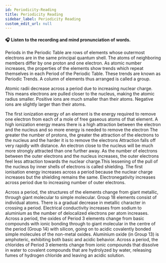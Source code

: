 ```yaml
---
id: Periodicity-Reading
title: Periodicity Reading
sidebar_label: Periodicity Reading
custom_edit_url: null
---
```


#### 🎧️ Listen to the recording and mind pronunciation of words.

Periods in the Periodic Table are rows of elements whose outermost electrons are in the same principal quantum shell. The atoms of neighboring members differ by one proton and one electron. As atomic number increases, the properties of the elements show trends which repeat themselves in each Period of the Periodic Table. These trends are known as Periodic Trends. A column of elements thus arranged is called a group.

Atomic radii decrease across a period due to increasing nuclear charge. This means electrons are pulled closer to the nucleus, making the atomic radius smaller. Positive ions are much smaller than their atoms. Negative ions are slightly larger than their atoms.

The first ionization energy of an element is the energy required to remove one electron from each of a mole of free gaseous atoms of that element. A high ionization energy means there is a high attraction between the electron and the nucleus and so more energy is needed to remove the electron The greater the number of protons, the greater the attraction of the electrons to the nucleus and the harder it is to remove the electrons Attraction falls off very rapidly with distance. An electron close to the nucleus will be much more strongly attracted than one further away. As the number of electrons between the outer electrons and the nucleus increases, the outer electrons feel less attraction towards the nuclear charge.This lessening of the pull of the nucleus by inner shells of electrons is called shielding. The first ionisation energy increases across a period because the nuclear charge increases but the shielding remains the same. Electronegativity increases across period due to increasing number of outer electrons.

Across a period, the structures of the elements change from giant metallic, through giant molecular to simple molecular. Group 18 elements consist of individual atoms. There is a gradual decrease in metallic character in crossing a period. Electrical conductivity increases from sodium to aluminium as the number of delocalized electrons per atom increases. Across a period, the oxides of Period 3 elements change from basic compounds with ionic bonding through to giant molecular in the centre of the period (Group 14) with silicon, going on to acidic covalently bonded simple molecules of the non-metal oxides. Aluminium oxide (in Group 13) is amphoteric, exhibiting both basic and acidic behavior. Across a period, the chlorides of Period 3 elements change from ionic compounds that dissolve in water to covalent compounds that are hydrolyzed by water, releasing fumes of hydrogen chloride and leaving an acidic solution.